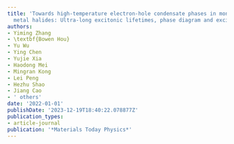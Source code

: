 ```yaml
---
title: 'Towards high-temperature electron-hole condensate phases in monolayer tetrels
  metal halides: Ultra-long excitonic lifetimes, phase diagram and exciton dynamics'
authors:
- Yiming Zhang
- \textbf{Bowen Hou}
- Yu Wu
- Ying Chen
- Yujie Xia
- Haodong Mei
- Mingran Kong
- Lei Peng
- Hezhu Shao
- Jiang Cao
- ' others'
date: '2022-01-01'
publishDate: '2023-12-19T18:40:22.078877Z'
publication_types:
- article-journal
publication: '*Materials Today Physics*'
---
```

